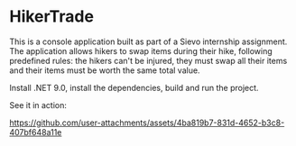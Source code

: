 # HikerTrade

This is a console application built as part of a Sievo internship assignment. The application allows hikers to swap items during their hike, following predefined rules: the hikers can't be injured, they must swap all their items and their items must be worth the same total value.

Install .NET 9.0, install the dependencies, build and run the project.

See it in action:

https://github.com/user-attachments/assets/4ba819b7-831d-4652-b3c8-407bf648a11e

